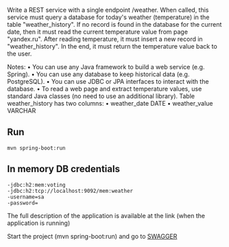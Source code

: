 Write a REST service with a single endpoint /weather.
When called, this service must query a database for today's weather (temperature) in the table "weather_history". If no record is found in the database for the current date, then it must read the current temperature value from page "yandex.ru". After reading temperature, it must insert a new record in "weather_history". In the end, it must return the temperature value back to the user.

Notes:
• You can use any Java framework to build a web service (e.g. Spring).
• You can use any database to keep historical data (e.g. PostgreSQL).
• You can use JDBC or JPA interfaces to interact with the database.
• To read a web page and extract temperature values, use standard Java classes (no need to use an additional library).
Table weather_history has two columns:
• weather_date DATE
• weather_value VARCHAR



## Run

    mvn spring-boot:run

## In memory DB credentials
    -jdbc:h2:mem:voting
    -jdbc:h2:tcp://localhost:9092/mem:weather
    -username=sa
    -password=

The full description of the application is available at the link (when the application is running)

Start the project (mvn spring-boot:run) and go to
[SWAGGER](http://localhost:8080/swagger-ui.html)